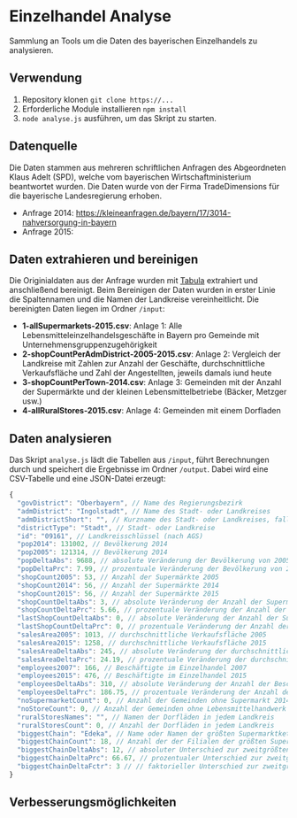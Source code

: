 # Einzelhandel Analyse
Sammlung an Tools um die Daten des bayerischen Einzelhandels zu analysieren.

## Verwendung
1. Repository klonen `git clone https://...`
2. Erforderliche Module installieren `npm install`
3. `node analyse.js` ausführen, um das Skript zu starten.

## Datenquelle
Die Daten stammen aus mehreren schriftlichen Anfragen des Abgeordneten Klaus Adelt (SPD), welche vom bayerischen Wirtschaftministerium beantwortet wurden. Die Daten wurde von der Firma TradeDimensions für die bayerische Landesregierung erhoben. 
- Anfrage 2014: https://kleineanfragen.de/bayern/17/3014-nahversorgung-in-bayern
- Anfrage 2015:

## Daten extrahieren und bereinigen
Die Originialdaten aus der Anfrage wurden mit [Tabula](http://tabula.technology/) extrahiert und anschließend bereinigt. Beim Bereinigen der Daten wurden in erster Linie die Spaltennamen und die Namen der Landkreise vereinheitlicht. Die bereinigten Daten liegen im Ordner `/input`:

- **1-allSupermarkets-2015.csv**: Anlage 1: Alle Lebensmitteleinzelhandelsgeschäfte in Bayern pro Gemeinde mit Unternehmensgruppenzugehörigkeit
- **2-shopCountPerAdmDistrict-2005-2015.csv**: Anlage 2: Vergleich der Landkreise mit Zahlen zur Anzahl der Geschäfte, durchschnittliche Verkaufsfläche und Zahl der Angestellten, jeweils damals iund heute
- **3-shopCountPerTown-2014.csv**: Anlage 3: Gemeinden mit der Anzahl der Supermärkte und der kleinen Lebensmittelbetriebe (Bäcker, Metzger usw.) 
- **4-allRuralStores-2015.csv**: Anlage 4: Gemeinden mit einem Dorfladen 

## Daten analysieren
Das Skript `analyse.js` lädt die Tabellen aus `/input`, führt Berechnungen durch und speichert die Ergebnisse im Ordner `/output`. Dabei wird eine CSV-Tabelle und eine JSON-Datei erzeugt:

```javascript
{
  "govDistrict": "Oberbayern", // Name des Regierungsbezirk
  "admDistrict": "Ingolstadt", // Name des Stadt- oder Landkreises
  "admDistrictShort": "", // Kurzname des Stadt- oder Landkreises, falls anwendbar
  "districtType": "Stadt", // Stadt- oder Landkreise
  "id": "09161", // Landkreisschlüssel (nach AGS)
  "pop2014": 131002, // Bevölkerung 2014
  "pop2005": 121314, // Bevölkerung 2014
  "popDeltaAbs": 9688, // absolute Veränderung der Bevölkerung von 2005 bis 2014
  "popDeltaPrc": 7.99, // prozentuale Veränderung der Bevölkerung von 2005 bis 2014
  "shopCount2005": 53, // Anzahl der Supermärkte 2005
  "shopCount2014": 56, // Anzahl der Supermärkte 2014
  "shopCount2015": 56, // Anzahl der Supermärkte 2015
  "shopCountDeltaAbs": 3, // absolute Veränderung der Anzahl der Supermärkten von 2005 bis 2015
  "shopCountDeltaPrc": 5.66, // prozentuale Veränderung der Anzahl der Supermärkten von 2005 bis 2015
  "lastShopCountDeltaAbs": 0, // absolute Veränderung der Anzahl der Supermärkten von 2014 bis 2015
  "lastShopCountDeltaPrc": 0, // prozentuale Veränderung der Anzahl der Supermärkten von 2014 bis 2015
  "salesArea2005": 1013, // durchschnittliche Verkaufsfläche 2005
  "salesArea2015": 1258, // durchschnittliche Verkaufsfläche 2015
  "salesAreaDeltaAbs": 245, // absolute Veränderung der durchschnittlichen Verkaufsfläche von 2005 bis 2015
  "salesAreaDeltaPrc": 24.19, // prozentuale Veränderung der durchschnittlichen Verkaufsfläche von 2005 bis 2015
  "employees2007": 166, // Beschäftigte im Einzelhandel 2007
  "employees2015": 476, // Beschäftigte im Einzelhandel 2015
  "employeesDeltaAbs": 310, // absolute Veränderung der Anzahl der Beschäftigen von 2007 bis 2015
  "employeesDeltaPrc": 186.75, // prozentuale Veränderung der Anzahl der Beschäftigen von 2007 bis 2015
  "noSupermarketCount": 0, // Anzahl der Gemeinden ohne Supermarkt 2014
  "noStoreCount": 0, // Anzahl der Gemeinden ohne Lebensmittelhandwerk 2014
  "ruralStoresNames": "", // Namen der Dorfläden in jedem Landkreis
  "ruralStoresCount": 0, // Anzahl der Dorfläden in jedem Landkreis
  "biggestChain": "Edeka", // Name oder Namen der größten Supermarktkette
  "biggestChainCount": 18, // Anzahl der der Filialen der größten Supermarktkette
  "biggestChainDeltaAbs": 12, // absoluter Unterschied zur zweitgrößten Supermarktkette
  "biggestChainDeltaPrc": 66.67, // prozentualer Unterschied zur zweitgrößten Supermarktkette
  "biggestChainDeltaFctr": 3 // // faktorieller Unterschied zur zweitgrößten Supermarktkette
}
```

## Verbesserungsmöglichkeiten

